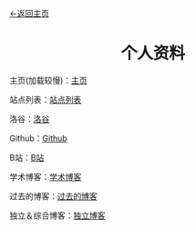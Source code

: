 <head>
    <script src="https://cdn.mathjax.org/mathjax/latest/MathJax.js?config=TeX-AMS-MML_HTMLorMML" type="text/javascript"></script>
    <script type="text/x-mathjax-config">
        MathJax.Hub.Config({
            tex2jax: {
            skipTags: ['script', 'noscript', 'style', 'textarea', 'pre'],
            inlineMath: [['$','$']]
            }
        });
    </script>
</head>


[←返回主页](https://blog-jnw031.github.io)

# <center>个人资料</center>

主页(加载较慢)：[主页](https://wangjingnuo.ga/)

站点列表：[站点列表](https://jnw031.ga/)

洛谷：[洛谷](https://www.luogu.com.cn/user/583833)

Github：[Github](https://github.com/jnw031)

B站：[B站](https://space.bilibili.com/589321084)

学术博客：[学术博客](https://lubswang031.blog.luogu.org/)

过去的博客：[过去的博客](https://www.cnblogs.com/jnw031)

独立＆综合博客：[独立博客](https://blog.jnw031.ga)